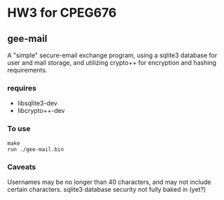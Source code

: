 # HW3 for CPEG676

## gee-mail
A "simple" secure-email exchange program, using a sqlite3 database for user and mail storage, and utilizing crypto++ for encryption and hashing requirements.

### requires
  * libsqlite3-dev
  * libcrypto++-dev

### To use
```
make
run ./gee-mail.bin
```

### Caveats
  Usernames may be no longer than 40 characters, and may not include certain characters.
  sqlite3 database security not fully baked in (yet?)
